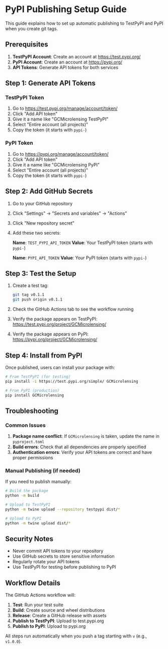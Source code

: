 # PyPI Publishing Setup Guide

This guide explains how to set up automatic publishing to TestPyPI and PyPI when you create git tags.

## Prerequisites

1. **TestPyPI Account**: Create an account at https://test.pypi.org/
2. **PyPI Account**: Create an account at https://pypi.org/
3. **API Tokens**: Generate API tokens for both services

## Step 1: Generate API Tokens

### TestPyPI Token
1. Go to https://test.pypi.org/manage/account/token/
2. Click "Add API token"
3. Give it a name like "GCMicrolensing TestPyPI"
4. Select "Entire account (all projects)"
5. Copy the token (it starts with `pypi-`)

### PyPI Token
1. Go to https://pypi.org/manage/account/token/
2. Click "Add API token"
3. Give it a name like "GCMicrolensing PyPI"
4. Select "Entire account (all projects)"
5. Copy the token (it starts with `pypi-`)

## Step 2: Add GitHub Secrets

1. Go to your GitHub repository
2. Click "Settings" → "Secrets and variables" → "Actions"
3. Click "New repository secret"
4. Add these two secrets:

   **Name**: `TEST_PYPI_API_TOKEN`
   **Value**: Your TestPyPI token (starts with `pypi-`)

   **Name**: `PYPI_API_TOKEN`
   **Value**: Your PyPI token (starts with `pypi-`)

## Step 3: Test the Setup

1. Create a test tag:
   ```bash
   git tag v0.1.1
   git push origin v0.1.1
   ```

2. Check the GitHub Actions tab to see the workflow running
3. Verify the package appears on TestPyPI: https://test.pypi.org/project/GCMicrolensing/
4. Verify the package appears on PyPI: https://pypi.org/project/GCMicrolensing/

## Step 4: Install from PyPI

Once published, users can install your package with:

```bash
# From TestPyPI (for testing)
pip install -i https://test.pypi.org/simple/ GCMicrolensing

# From PyPI (production)
pip install GCMicrolensing
```

## Troubleshooting

### Common Issues

1. **Package name conflict**: If `GCMicrolensing` is taken, update the name in `pyproject.toml`
2. **Build errors**: Check that all dependencies are properly specified
3. **Authentication errors**: Verify your API tokens are correct and have proper permissions

### Manual Publishing (if needed)

If you need to publish manually:

```bash
# Build the package
python -m build

# Upload to TestPyPI
python -m twine upload --repository testpypi dist/*

# Upload to PyPI
python -m twine upload dist/*
```

## Security Notes

- Never commit API tokens to your repository
- Use GitHub secrets to store sensitive information
- Regularly rotate your API tokens
- Use TestPyPI for testing before publishing to PyPI

## Workflow Details

The GitHub Actions workflow will:

1. **Test**: Run your test suite
2. **Build**: Create source and wheel distributions
3. **Release**: Create a GitHub release with assets
4. **Publish to TestPyPI**: Upload to test.pypi.org
5. **Publish to PyPI**: Upload to pypi.org

All steps run automatically when you push a tag starting with `v` (e.g., `v1.0.0`).
